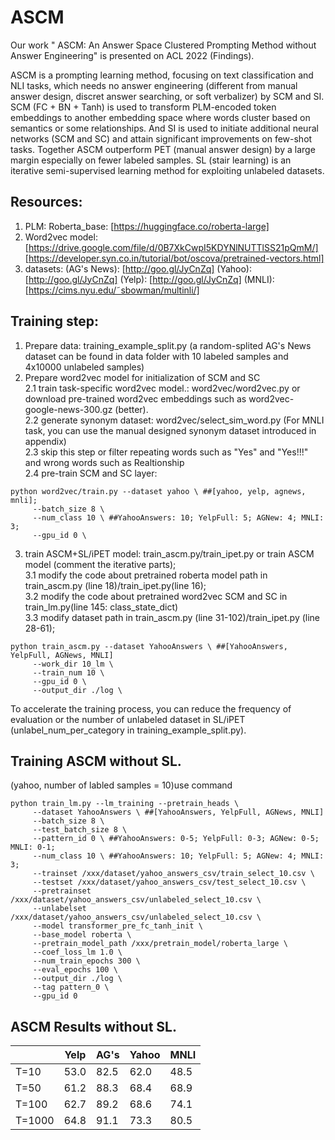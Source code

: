 # ASCM
Our work " ASCM: An Answer Space Clustered Prompting Method without Answer Engineering" is presented on ACL 2022 (Findings).

ASCM is a prompting learning method, focusing on text classification and NLI tasks, which needs no answer engineering (different from manual answer design, discret answer searching, or soft verbalizer) by SCM and SI. SCM (FC + BN + Tanh) is used to transform PLM-encoded token embeddings to another embedding space where words cluster based on semantics or some relationships. And SI is used to initiate additional neural networks (SCM and SC) and attain significant improvements on few-shot tasks. Together ASCM outperform PET (manual answer design) by a large margin especially on fewer labeled samples. SL (stair learning) is an iterative semi-supervised learning method for exploiting unlabeled datasets.

## Resources:
1. PLM: Roberta_base: [https://huggingface.co/roberta-large]
2. Word2vec model: [https://drive.google.com/file/d/0B7XkCwpI5KDYNlNUTTlSS21pQmM/] [https://developer.syn.co.in/tutorial/bot/oscova/pretrained-vectors.html]
3. datasets: (AG's News): [http://goo.gl/JyCnZq]
             (Yahoo): [http://goo.gl/JyCnZq]
             (Yelp): [http://goo.gl/JyCnZq]
             (MNLI): [https://cims.nyu.edu/˜sbowman/multinli/]

## Training step:
1. Prepare data:  training_example_split.py (a random-splited AG's News dataset can be found in data folder with 10 labeled samples and 4x10000 unlabeled samples)
2. Prepare word2vec model for initialization of SCM and SC  
2.1 train task-specific word2vec model.: word2vec/word2vec.py or download pre-trained word2vec embeddings such as word2vec-google-news-300.gz (better).  
2.2 generate synonym dataset: word2vec/select_sim_word.py (For MNLI task, you can use the manual designed synonym dataset introduced in appendix)  
2.3 skip this step or filter repeating words such as "Yes" and "Yes!!!" and wrong words such as Realtionship  
2.4 pre-train SCM and SC layer: 
```
python word2vec/train.py --dataset yahoo \ ##[yahoo, yelp, agnews, mnli];
     --batch_size 8 \
     --num_class 10 \ ##YahooAnswers: 10; YelpFull: 5; AGNew: 4; MNLI: 3;
     --gpu_id 0 \
```

3. train ASCM+SL/iPET model: train_ascm.py/train_ipet.py or train ASCM model (comment the iterative parts);  
3.1 modify the code about pretrained roberta model path in train_ascm.py (line 18)/train_ipet.py(line 16);   
3.2 modify the code about pretrained word2vec SCM and SC in train_lm.py(line 145: class_state_dict)  
3.3 modify dataset path in train_ascm.py (line 31-102)/train_ipet.py (line 28-61);   

```
python train_ascm.py --dataset YahooAnswers \ ##[YahooAnswers, YelpFull, AGNews, MNLI]
     --work_dir 10_lm \
     --train_num 10 \
     --gpu_id 0 \
     --output_dir ./log \
```
To accelerate the training process, you can reduce the frequency of evaluation or the number of unlabeled dataset in SL/iPET (unlabel_num_per_category in training_example_split.py).

## Training ASCM without SL.
(yahoo, number of labled samples = 10)use command 

```
python train_lm.py --lm_training --pretrain_heads \
     --dataset YahooAnswers \ ##[YahooAnswers, YelpFull, AGNews, MNLI]
     --batch_size 8 \
     --test_batch_size 8 \
     --pattern_id 0 \ ##YahooAnswers: 0-5; YelpFull: 0-3; AGNew: 0-5; MNLI: 0-1;
     --num_class 10 \ ##YahooAnswers: 10; YelpFull: 5; AGNew: 4; MNLI: 3;
     --trainset /xxx/dataset/yahoo_answers_csv/train_select_10.csv \
     --testset /xxx/dataset/yahoo_answers_csv/test_select_10.csv \
     --pretrainset /xxx/dataset/yahoo_answers_csv/unlabeled_select_10.csv \
     --unlabelset /xxx/dataset/yahoo_answers_csv/unlabeled_select_10.csv \
     --model transformer_pre_fc_tanh_init \
     --base_model roberta \
     --pretrain_model_path /xxx/pretrain_model/roberta_large \
     --coef_loss_lm 1.0 \
     --num_train_epochs 300 \
     --eval_epochs 100 \
     --output_dir ./log \
     --tag pattern_0 \
     --gpu_id 0
```
## ASCM Results without SL.
|                   | Yelp | AG's | Yahoo | MNLI |
|  ---------------  | -----------  | ------------- | ------------ | ------------- |
| T=10              | 53.0 | 82.5 | 62.0 | 48.5 |
| T=50              | 61.2 | 88.3 | 68.4 | 68.9 |
| T=100              | 62.7 | 89.2 | 68.6 | 74.1 |
| T=1000              | 64.8 | 91.1 | 73.3 | 80.5 |
